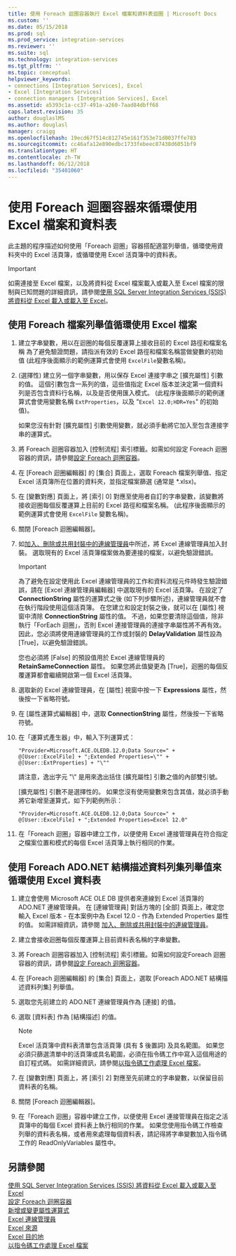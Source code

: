 ```yaml
---
title: 使用 Foreach 迴圈容器執行 Excel 檔案和資料表迴圈 | Microsoft Docs
ms.custom: ''
ms.date: 05/15/2018
ms.prod: sql
ms.prod_service: integration-services
ms.reviewer: ''
ms.suite: sql
ms.technology: integration-services
ms.tgt_pltfrm: ''
ms.topic: conceptual
helpviewer_keywords:
- connections [Integration Services], Excel
- Excel [Integration Services]
- connection managers [Integration Services], Excel
ms.assetid: a5393c1a-cc37-491a-a260-7aad84dbff68
caps.latest.revision: 35
author: douglaslMS
ms.author: douglasl
manager: craigg
ms.openlocfilehash: 19ecd67f514c812745e161f353e71d0037ffe783
ms.sourcegitcommit: cc46afa12e890edbc1733febeec87438d6051bf9
ms.translationtype: HT
ms.contentlocale: zh-TW
ms.lasthandoff: 06/12/2018
ms.locfileid: "35401060"
---
```

# <a name="loop-through-excel-files-and-tables-by-using-a-foreach-loop-container"></a>使用 Foreach 迴圈容器來循環使用 Excel 檔案和資料表
  此主題的程序描述如何使用「Foreach 迴圈」容器搭配適當列舉值，循環使用資料夾中的 Excel 活頁簿，或循環使用 Excel 活頁簿中的資料表。  

> [!IMPORTANT]
> 如需連接至 Excel 檔案，以及將資料從 Excel 檔案載入或載入至 Excel 檔案的限制與已知問題的詳細資訊，請參閱[使用 SQL Server Integration Services (SSIS) 將資料從 Excel 載入或載入至 Excel](../load-data-to-from-excel-with-ssis.md)。
 
## <a name="to-loop-through-excel-files-by-using-the-foreach-file-enumerator"></a>使用 Foreach 檔案列舉值循環使用 Excel 檔案  
  
1.  建立字串變數，用以在迴圈的每個反覆運算上接收目前的 Excel 路徑和檔案名稱 為了避免驗證問題，請指派有效的 Excel 路徑和檔案名稱當做變數的初始值 (此程序後面顯示的範例運算式會使用 `ExcelFile`變數名稱)。  
  
2.  (選擇性) 建立另一個字串變數，用以保存 Excel 連接字串之 [擴充屬性] 引數的值。 這個引數包含一系列的值，這些值指定 Excel 版本並決定第一個資料列是否包含資料行名稱，以及是否使用匯入模式。 (此程序後面顯示的範例運算式會使用變數名稱 `ExtProperties`，以及 "`Excel 12.0;HDR=Yes`" 的初始值)。  
  
     如果您沒有針對 [擴充屬性] 引數使用變數，就必須手動將它加入至包含連接字串的運算式。  
  
3.  將 Foreach 迴圈容器加入 [控制流程] 索引標籤。如需如何設定 Foreach 迴圈容器的資訊，請參閱[設定 Foreach 迴圈容器](http://msdn.microsoft.com/library/519c6f96-5e1f-47d2-b96a-d49946948c25)。  
  
4.  在 [Foreach 迴圈編輯器] 的 [集合] 頁面上，選取 Foreach 檔案列舉值、指定 Excel 活頁簿所在位置的資料夾，並指定檔案篩選 (通常是 *.xlsx)。  
  
5.  在 [變數對應] 頁面上，將 [索引 0] 對應至使用者自訂的字串變數，該變數將接收迴圈每個反覆運算上目前的 Excel 路徑和檔案名稱。 (此程序後面顯示的範例運算式會使用 `ExcelFile` 變數名稱)。  
  
6.  關閉 [Foreach 迴圈編輯器]。  
  
7.  如[加入、刪除或共用封裝中的連線管理員](http://msdn.microsoft.com/library/6f2ba4ea-10be-4c40-9e80-7efcf6ee9655)中所述，將 Excel 連線管理員加入封裝。 選取現有的 Excel 活頁簿檔案做為要連接的檔案，以避免驗證錯誤。  
  
    > [!IMPORTANT]  
    >  為了避免在設定使用此 Excel 連線管理員的工作和資料流程元件時發生驗證錯誤，請在 [Excel 連線管理員編輯器] 中選取現有的 Excel 活頁簿。 在設定了 **ConnectionString** 屬性的運算式之後 (如下列步驟所述)，連線管理員就不會在執行階段使用這個活頁簿。 在您建立和設定封裝之後，就可以在 [屬性] 視窗中清除 **ConnectionString** 屬性的值。 不過，如果您要清除這個值，除非執行「ForEach 迴圈」，否則 Excel 連接管理員的連接字串屬性將不再有效。 因此，您必須將使用連線管理員的工作或封裝的 **DelayValidation** 屬性設為 [True]，以避免驗證錯誤。  
    >   
    >  您也必須將 [False] 的預設值用於 Excel 連線管理員的 **RetainSameConnection** 屬性。 如果您將此值變更為 [True]，迴圈的每個反覆運算都會繼續開啟第一個 Excel 活頁簿。  
  
8.  選取新的 Excel 連線管理員，在 [屬性] 視窗中按一下 **Expressions** 屬性，然後按一下省略符號。  
  
9. 在 [屬性運算式編輯器] 中，選取 **ConnectionString** 屬性，然後按一下省略符號。  
  
10. 在「運算式產生器」中，輸入下列運算式：  
  
    ```  
    "Provider=Microsoft.ACE.OLEDB.12.0;Data Source=" +  @[User::ExcelFile] + ";Extended Properties=\"" + @[User::ExtProperties] + "\""  
    ```  
  
     請注意，逸出字元 "\\" 是用來逸出括住 [擴充屬性] 引數之值的內部雙引號。  
  
     [擴充屬性] 引數不是選擇性的。 如果您沒有使用變數來包含其值，就必須手動將它新增至運算式，如下列範例所示：  
  
    ```  
    "Provider=Microsoft.ACE.OLEDB.12.0;Data Source=" +  @[User::ExcelFile] + ";Extended Properties=Excel 12.0"  
    ```  
  
11. 在「Foreach 迴圈」容器中建立工作，以便使用 Excel 連接管理員在符合指定之檔案位置和模式的每個 Excel 活頁簿上執行相同的作業。  
  
## <a name="to-loop-through-excel-tables-by-using-the-foreach-adonet-schema-rowset-enumerator"></a>使用 Foreach ADO.NET 結構描述資料列集列舉值來循環使用 Excel 資料表  
  
1.  建立會使用 Microsoft ACE OLE DB 提供者來連線到 Excel 活頁簿的 ADO.NET 連線管理員。 在 [連線管理員] 對話方塊的 [全部] 頁面上，確定您輸入 Excel 版本 - 在本案例中為 Excel 12.0 - 作為 Extended Properties 屬性的值。 如需詳細資訊，請參閱 [加入、刪除或共用封裝中的連線管理員](http://msdn.microsoft.com/library/6f2ba4ea-10be-4c40-9e80-7efcf6ee9655)。  
  
2.  建立會接收迴圈每個反覆運算上目前資料表名稱的字串變數。  
  
3.  將 Foreach 迴圈容器加入 [控制流程] 索引標籤。如需如何設定Foreach 迴圈容器的資訊，請參閱[設定 Foreach 迴圈容器](http://msdn.microsoft.com/library/519c6f96-5e1f-47d2-b96a-d49946948c25)。  
  
4.  在 [Foreach 迴圈編輯器] 的 [集合] 頁面上，選取 [Foreach ADO.NET 結構描述資料列集] 列舉值。  
  
5.  選取您先前建立的 ADO.NET 連線管理員作為 [連接] 的值。  
  
6.  選取 [資料表] 作為 [結構描述] 的值。  
  
    > [!NOTE]  
    >  Excel 活頁簿中資料表清單包含活頁簿 (具有 $ 後置詞) 及具名範圍。 如果您必須只篩選清單中的活頁簿或具名範圍，必須在指令碼工作中寫入這個用途的自訂程式碼。 如需詳細資訊，請參閱[以指令碼工作處理 Excel 檔案](../../integration-services/extending-packages-scripting-task-examples/working-with-excel-files-with-the-script-task.md)。  
  
7.  在 [變數對應] 頁面上，將 [索引 2] 對應至先前建立的字串變數，以保留目前資料表的名稱。  
  
8.  關閉 [Foreach 迴圈編輯器]。  
  
9. 在「Foreach 迴圈」容器中建立工作，以便使用 Excel 連接管理員在指定之活頁簿中的每個 Excel 資料表上執行相同的作業。 如果您使用指令碼工作檢查列舉的資料表名稱，或者用來處理每個資料表，請記得將字串變數加入指令碼工作的 ReadOnlyVariables 屬性中。  
  
## <a name="see-also"></a>另請參閱  
 [使用 SQL Server Integration Services (SSIS) 將資料從 Excel 載入或載入至 Excel](../load-data-to-from-excel-with-ssis.md)  
 [設定 Foreach 迴圈容器](http://msdn.microsoft.com/library/519c6f96-5e1f-47d2-b96a-d49946948c25)   
 [新增或變更屬性運算式](../../integration-services/expressions/add-or-change-a-property-expression.md)   
 [Excel 連線管理員](../../integration-services/connection-manager/excel-connection-manager.md)   
 [Excel 來源](../../integration-services/data-flow/excel-source.md)   
 [Excel 目的地](../../integration-services/data-flow/excel-destination.md)   
 [以指令碼工作處理 Excel 檔案](../../integration-services/extending-packages-scripting-task-examples/working-with-excel-files-with-the-script-task.md)  
  
  
